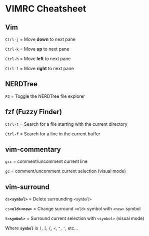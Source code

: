 # VIMRC Cheatsheet

## Vim
`Ctrl-j` = Move **down** to next pane

`Ctrl-k` = Move **up** to next pane

`Ctrl-h` = Move **left** to next pane

`Ctrl-l` = Move **right** to next pane


## NERDTree
`F2` = Toggle the NERDTree file explorer


## fzf (Fuzzy Finder)
`Ctrl-t` = Search for a file starting with the current directory

`Ctrl-f` = Search for a line in the current buffer


## vim-commentary
`gcc` = comment/uncomment current line

`gc` = comment/uncomment current selection (visual mode)


## vim-surround

<code>ds<b>\<symbol\></b></code> = Delete surrounding `<symbol>`

<code>cs<b>\<old\>\<new\></b></code> = Change surround `<old>` symbol with `<new>` symbol

<code>S<b>\<symbol\></b></code> = Surround current selection with `<symbol>` (visual mode)

Where <code>**symbol**</code> is `(`, `[`, `{`, `<`, `"`, `'`, etc...

